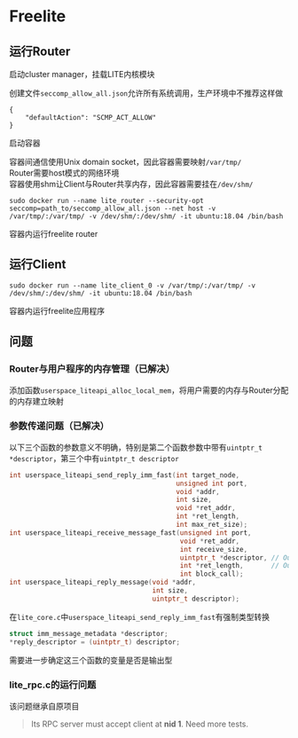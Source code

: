 # Freelite

## 运行Router

启动cluster manager，挂载LITE内核模块

创建文件`seccomp_allow_all.json`允许所有系统调用，生产环境中不推荐这样做

```
{
    "defaultAction": "SCMP_ACT_ALLOW"
}
```

启动容器

容器间通信使用Unix domain socket，因此容器需要映射`/var/tmp/`  
Router需要host模式的网络环境  
容器使用shm让Client与Router共享内存，因此容器需要挂在`/dev/shm/`

```
sudo docker run --name lite_router --security-opt seccomp=path_to/seccomp_allow_all.json --net host -v /var/tmp/:/var/tmp/ -v /dev/shm/:/dev/shm/ -it ubuntu:18.04 /bin/bash
```

容器内运行freelite router

## 运行Client

```
sudo docker run --name lite_client_0 -v /var/tmp/:/var/tmp/ -v /dev/shm/:/dev/shm/ -it ubuntu:18.04 /bin/bash
```

容器内运行freelite应用程序

## 问题

### Router与用户程序的内存管理（已解决）

添加函数`userspace_liteapi_alloc_local_mem`，将用户需要的内存与Router分配的内存建立映射

### 参数传递问题（已解决）

以下三个函数的参数意义不明确，特别是第二个函数参数中带有`uintptr_t *descriptor`，第三个中有`uintptr_t descriptor`

```c
int userspace_liteapi_send_reply_imm_fast(int target_node,
                                          unsigned int port,
                                          void *addr,
                                          int size,
                                          void *ret_addr,
                                          int *ret_length,
                                          int max_ret_size);
int userspace_liteapi_receive_message_fast(unsigned int port,
                                           void *ret_addr,
                                           int receive_size,
                                           uintptr_t *descriptor, // Output
                                           int *ret_length,       // Output
                                           int block_call);
int userspace_liteapi_reply_message(void *addr,
                                    int size,
                                    uintptr_t descriptor);
```

在`lite_core.c`中`userspace_liteapi_send_reply_imm_fast`有强制类型转换

```c
struct imm_message_metadata *descriptor;
*reply_descriptor = (uintptr_t) descriptor;
```

需要进一步确定这三个函数的变量是否是输出型

### lite_rpc.c的运行问题

该问题继承自原项目

> Its RPC server must accept client at **nid 1**.
> Need more tests.
